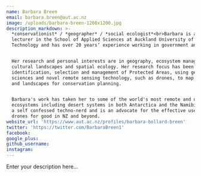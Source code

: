 ```yaml
---
name: Barbara Breen
email: barbara.breen@aut.ac.nz
image: /uploads/barbara-breen-1200x1200.jpg
description_markdown: >-
  *conservationist* / *geographer* / *social ecologist*<br>Barbara is a senior
  lecturer in the School of Applied Sciences at Auckland University of
  Technology and has over 20 years’ experience working in government and NGO’s.


  Her research and personal interests are in geography, ecosystem management,
  cultural landscapes and spatial ecology. Her research focus has been the
  identification, selection and management of Protected Areas, using geospatial
  sciences and novel remote sensing technology, such as drones, to map habitats
  and landscapes for conservation planning.


  Barbara's work has taken her to some of the world's most remote and unique
  ecosystems including desert systems in both Antarctica and the Namibia. She is
  a self confessed techno-nerd and is an advocate for the effective use of
  drones for good in NZ and beyond.
website_url: 'https://www.aut.ac.nz/profiles/barbara-bollard-breen'
twitter: 'https://twitter.com/BarbaraBreen1'
facebook:
google_plus:
github_username:
instagram:
---
```


Enter your description here...
